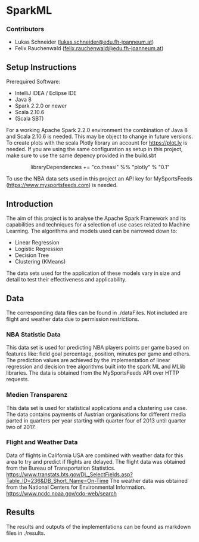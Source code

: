 # SparkML

### Contributors
* Lukas Schneider (lukas.schneider@edu.fh-joanneum.at)
* Felix Rauchenwald (felix.rauchenwald@edu.fh-joanneum.at)

## Setup Instructions
Prerequired Software:
* IntelliJ IDEA / Eclipse IDE
* Java 8
* Spark 2.2.0 or newer
* Scala 2.10.6
* (Scala SBT)

For a working Apache Spark 2.2.0 environment the combination of Java 8 and Scala 2.10.6 is needed. This may be object to change in future versions.
To create plots with the scala Plotly library an account for https://plot.ly is needed. If you are using the same configuration as setup in this project, make sure to use the same depency provided in the build.sbt 
<p align="center">libraryDependencies += "co.theasi" %% "plotly" % "0.1"</p>

To use the NBA data sets used in this project an API key for MySportsFeeds (https://www.mysportsfeeds.com) is needed. 

## Introduction
The aim of this project is to analyse the Apache Spark Framework and its capabilities and techniques for a selection of use cases related to Machine Learning. The algorithms and models used can be narrowed down to:
* Linear Regression
*	Logistic Regression
*	Decision Tree
*	Clustering (KMeans)

The data sets used for the application of these models vary in size and detail to test their effectiveness and applicability.  

## Data
The corresponding data files can be found in ./dataFiles. Not included are flight and weather data due to permission restrictions. 

### NBA Statistic Data
This data set is used for predicting NBA players points per game based on features like: field goal percentage, position, minutes per game and others. The prediction values are achieved by the implementation of linear regression and decision tree algorithms built into the spark ML and MLlib libraries. The data is obtained from the MySportsFeeds API over HTTP requests. 

### Medien Transparenz
This data set is used for statistical applications and a clustering use case. The data contains payments of Austrian organisations for different media parted in quarters per year starting with quarter four of 2013 until quarter two of 2017. 

### Flight and Weather Data
Data of flights in California USA are combined with weather data for this area to try and predict if flights are delayed. The flight data was obtained from the Bureau of Transportation Statistics.
https://www.transtats.bts.gov/DL_SelectFields.asp?Table_ID=236&DB_Short_Name=On-Time
The weather data was obtained from the National Centers for Environmental Information.
https://www.ncdc.noaa.gov/cdo-web/search

## Results
The results and outputs of the implementations can be found as markdown files in ./results.
